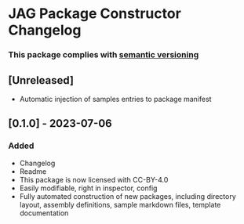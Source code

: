 # JAG Package Constructor Changelog

### This package complies with [semantic versioning](https://semver.org)

## [Unreleased]
- Automatic injection of samples entries to package manifest

## [0.1.0] - 2023-07-06

### Added
- Changelog
- Readme
- This package is now licensed with CC-BY-4.0
- Easily modifiable, right in inspector, config
- Fully automated construction of new packages, including directory layout, assembly definitions, sample markdown files, template documentation
